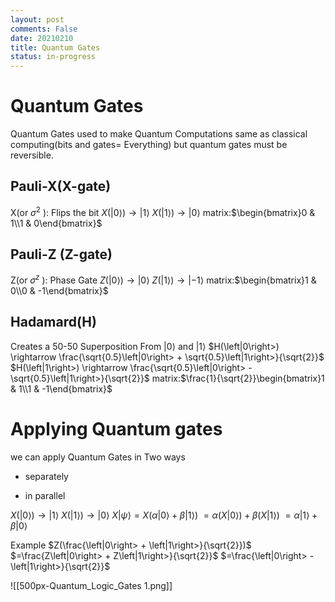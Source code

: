 ```yaml
---
layout: post
comments: False
date: 20210210
title: Quantum Gates
status: in-progress
---
```


# Quantum Gates
Quantum Gates used to make Quantum Computations same as classical computing(bits and gates= Everything)
but quantum gates must be reversible.
## Pauli-X(X-gate)
X(or $\sigma^{2}$ ): Flips the bit
$X(\left|0\right>) \rightarrow \left|1\right>$ 
$X(\left|1\right>) \rightarrow \left|0\right>$ 
matrix:$\begin{bmatrix}0 & 1\\1 & 0\end{bmatrix}$
## Pauli-Z (Z-gate)
Z(or $\sigma^{z}$ ): Phase Gate
$Z(\left|0\right>) \rightarrow \left|0\right>$ 
$Z(\left|1\right>) \rightarrow \left|-1\right>$ 
matrix:$\begin{bmatrix}1 & 0\\0 & -1\end{bmatrix}$
 
 ## Hadamard(H)
 Creates a 50-50 Superposition From $\left|0\right>$ and $\left|1\right>$
$H(\left|0\right>) \rightarrow \frac{\sqrt{0.5}\left|0\right> + \sqrt{0.5}\left|1\right>}{\sqrt{2}}$
$H(\left|1\right>) \rightarrow \frac{\sqrt{0.5}\left|0\right> - \sqrt{0.5}\left|1\right>}{\sqrt{2}}$
matrix:$\frac{1}{\sqrt{2}}\begin{bmatrix}1 & 1\\1 & -1\end{bmatrix}$

# Applying Quantum gates
we can apply Quantum Gates in Two ways
* separately

* in parallel


$X(\left|0\right>) \rightarrow \left|1\right>$ 
$X(\left|1\right>) \rightarrow \left|0\right>$ 
$X\left|ψ\right> = X(α\left|0\right> + β\left|1\right>)$
$=α(X\left|0\right>) + β(X\left|1\right>)$
$=α\left|1\right> + β\left|0\right>$

Example
$Z(\frac{\left|0\right> + \left|1\right>}{\sqrt{2}})$
$=\frac{Z\left|0\right> + Z\left|1\right>}{\sqrt{2}}$
$=\frac{\left|0\right> - \left|1\right>}{\sqrt{2}}$


![[500px-Quantum_Logic_Gates 1.png]]